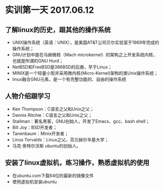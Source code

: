 # 实训第一天 2017.06.12
## 了解linux的历史，跟其他的操作系统
* UNIX操作系统（英语：UNIX），是美国AT&T公司贝尔实验室于1969年完成的操作系统；
* GNU计划中是在马赫微核（Mach microkernel）的架构之上开发系统内核，也就是所谓的GNU Hurd；
* NetBSD和FreeBSD是386BSD的后裔，早于Linux；
* MINIX是一个轻量小型并采用微内核(Micro-Kernel)架构的类Unix操作系统；
* linux融合GNU元素，是一个有完整功能的、自由的操作系统
## 人物介绍跟学习
* Ken Thompson：C语言之父和Unix之父；
* Dennis Ritchie：C语言之父和Unix之父；
* Stallman：著名黑客，GNU创始人，开发了Emacs、gcc、bash shell；
* Bill Joy：BSD开发者；
* Tanenbaum：Minix开发者；
* Linus Torvalds：Linux之父，芬兰赫尔辛基大学；
* 马克·舍特尔沃斯 ubuntu的创始人。
## 安装了linux虚拟机，练习操作，熟悉虚拟机的使用
* 在ubuntu.com下载64位的最新的镜像文件
* 使用虚拟机安装ubuntu

